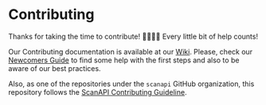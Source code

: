 # Contributing

Thanks for taking the time to contribute! 🙇‍♀️🙇‍♂️ Every little bit of help counts!

Our Contributing documentation is available at our [Wiki](https://github.com/scanapi/scanapi/wiki). Please, check our [Newcomers Guide](https://github.com/scanapi/scanapi/wiki/Newcomers) to find some help with the first steps and also to be aware of our best practices.

Also, as one of the repositories under the `scanapi` GitHub organization, this repository follows
the [ScanAPI Contributing Guideline](https://github.com/scanapi/contributors/blob/master/CONTRIBUTING.md).

